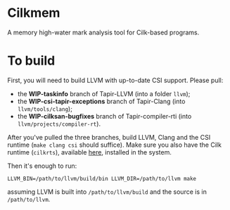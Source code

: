 # Cilkmem
A memory high-water mark analysis tool for Cilk-based programs.

# To build
First, you will need to build LLVM with up-to-date CSI support. Please pull:
  * the **WIP-taskinfo** branch of Tapir-LLVM (into a folder `llvm`); 
  * the **WIP-csi-tapir-exceptions** branch of Tapir-Clang (into `llvm/tools/clang`);
  * the **WIP-cilksan-bugfixes** branch of Tapir-compiler-rti (into `llvm/projects/compiler-rt`). 

After you've pulled the three branches, build LLVM, Clang and the CSI runtime (`make clang csi` should suffice). Make sure you also have the Cilk runtime (`cilkrts`), available [here](https://github.com/CilkHub/cilkrts), installed in the system.

Then it's enough to run:
```
LLVM_BIN=/path/to/llvm/build/bin LLVM_DIR=/path/to/llvm make
```
assuming LLVM is built into `/path/to/llvm/build` and the source is in `/path/to/llvm`.
